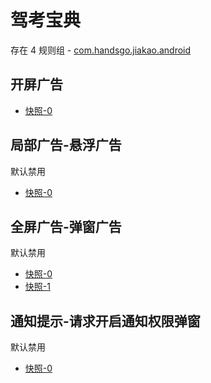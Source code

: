 # 驾考宝典

存在 4 规则组 - [com.handsgo.jiakao.android](/src/apps/com.handsgo.jiakao.android.ts)

## 开屏广告

- [快照-0](https://i.gkd.li/i/14812686)

## 局部广告-悬浮广告

默认禁用

- [快照-0](https://i.gkd.li/i/13475994)

## 全屏广告-弹窗广告

默认禁用

- [快照-0](https://i.gkd.li/i/13476039)
- [快照-1](https://i.gkd.li/i/13523033)

## 通知提示-请求开启通知权限弹窗

默认禁用

- [快照-0](https://i.gkd.li/i/13520296)
